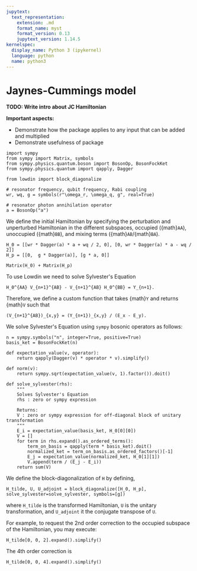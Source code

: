 ```yaml
---
jupytext:
  text_representation:
    extension: .md
    format_name: myst
    format_version: 0.13
    jupytext_version: 1.14.5
kernelspec:
  display_name: Python 3 (ipykernel)
  language: python
  name: python3
---
```


# Jaynes-Cummings model

**TODO: Write intro about JC Hamiltonian**

**Important aspects:**
* Demonstrate how the package applies to any input that can be added and multiplied
* Demonstrate usefulness of package

```{code-cell} ipython3
import sympy
from sympy import Matrix, symbols
from sympy.physics.quantum.boson import BosonOp, BosonFockKet
from sympy.physics.quantum import qapply, Dagger

from lowdin import block_diagonalize
```

```{code-cell} ipython3
# resonator frequency, qubit frequency, Rabi coupling
wr, wq, g = symbols(r"\omega_r, \omega_q, g", real=True)

# resonator photon annihilation operator
a = BosonOp("a")
```

We define the initial Hamiltonian by specifying the perturbation and unperturbed
Hamiltonian in the different subspaces, occupied ({math}`AA`), unoccupied ({math}`BB`), and mixing
terms ({math}`AB`/{math}`BA`).

```{code-cell} ipython3
H_0 = [[wr * Dagger(a) * a + wq / 2, 0], [0, wr * Dagger(a) * a - wq / 2]]
H_p = [[0,  g * Dagger(a)], [g * a, 0]]

Matrix(H_0) + Matrix(H_p)
```

To use Lowdin we need to solve Sylvester's Equation

```{math}
H_0^{AA} V_{n+1}^{AB} - V_{n+1}^{AB} H_0^{BB} = Y_{n+1}.
```

Therefore, we define a custom function that takes {math}`Y` and returns {math}`V` such that

```{math}
(V_{n+1}^{AB})_{x,y} = (Y_{n+1})_{x,y} / (E_x - E_y).
```
We solve Sylvester's Equation using `sympy` bosonic operators as follows:

```{code-cell} ipython3
n = sympy.symbols("n", integer=True, positive=True)
basis_ket = BosonFockKet(n)

def expectation_value(v, operator):
    return qapply(Dagger(v) * operator * v).simplify()

def norm(v):
    return sympy.sqrt(expectation_value(v, 1).factor()).doit()

def solve_sylvester(rhs):
    """
    Solves Sylvester's Equation
    rhs : zero or sympy expression

    Returns:
    V : zero or sympy expression for off-diagonal block of unitary transformation
    """
    E_i = expectation_value(basis_ket, H_0[0][0])
    V = []
    for term in rhs.expand().as_ordered_terms():
        term_on_basis = qapply(term * basis_ket).doit()
        normalized_ket = term_on_basis.as_ordered_factors()[-1]
        E_j = expectation_value(normalized_ket, H_0[1][1])
        V.append(term / (E_j - E_i))
    return sum(V)
```

We define the block-diagonalization of `H` by defining,

```{code-cell} ipython3
H_tilde, U, U_adjoint = block_diagonalize([H_0, H_p], solve_sylvester=solve_sylvester, symbols=[g])
```

where `H_tilde` is the transformed Hamiltonian, `U` is the unitary transformation, and
`U_adjoint` it the conjugate transpose of `U`.

For example, to request the 2nd order correction to the occupied subspace of the
Hamiltonian, you may execute:

```{code-cell} ipython3
H_tilde[0, 0, 2].expand().simplify()
```

The 4th order correction is

```{code-cell} ipython3
H_tilde[0, 0, 4].expand().simplify()
```
